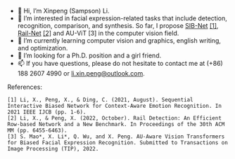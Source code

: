 - 👋 Hi, I’m Xinpeng (Sampson) Li.
- 👀 I’m interested in facial expression-related tasks that include detection, recognition, comparison, and synthesis. So far, I propose [SIB-Net](https://github.com/Sampson-Lee/SIB-Net) [[1]](https://github.com/Sampson-Lee/Sampson-Lee/blob/main/IJCB_2021_SCB_Net.pdf), [Rail-Net](https://github.com/Sampson-Lee/Rail-Detection) [[2]](https://github.com/Sampson-Lee/Sampson-Lee/blob/main/ACM_MM_2022_Rail_Detection.pdf) and AU-ViT [3] in the computer vision field.
- 🌱 I’m currently learning computer vision and graphics, english writing, and optimization.
- 💞️ I’m looking for a Ph.D. position and a girl friend.
- 📫 If you have questions, please do not hesitate to contact me at (+86) 188 2607 4990 or li.xin.peng@outlook.com.

<!---
Sampson-Lee/Sampson-Lee is a ✨ special ✨ repository because its `README.md` (this file) appears on your GitHub profile.
You can click the Preview link to take a look at your changes.
--->

References:
```
[1] Li, X., Peng, X., & Ding, C. (2021, August). Sequential Interactive Biased Network for Context-Aware Emotion Recognition. In 2021 IEEE IJCB (pp. 1-6).
[2] Li, X., & Peng, X. (2022, October). Rail Detection: An Efficient Row-based Network and a New Benchmark. In Proceedings of the 30th ACM MM (pp. 6455-6463).
[3] S. Mao*, X. Li*, Q. Wu, and X. Peng. AU-Aware Vision Transformers for Biased Facial Expression Recognition. Submitted to Transactions on Image Processing (TIP), 2022.

